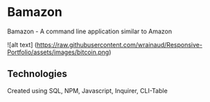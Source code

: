 # Bamazon
Bamazon - A command line application similar to Amazon

![alt text] (https://raw.githubusercontent.com/wrainaud/Responsive-Portfolio/assets/images/bitcoin.png)

## Technologies
Created using SQL, NPM, Javascript, Inquirer, CLI-Table